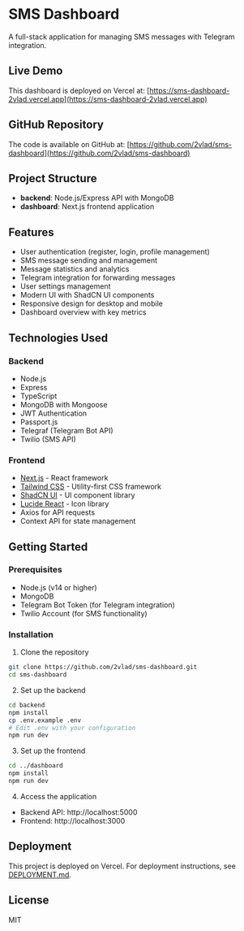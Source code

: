 # SMS Dashboard

A full-stack application for managing SMS messages with Telegram integration.

## Live Demo

This dashboard is deployed on Vercel at: [https://sms-dashboard-2vlad.vercel.app](https://sms-dashboard-2vlad.vercel.app)

## GitHub Repository

The code is available on GitHub at: [https://github.com/2vlad/sms-dashboard](https://github.com/2vlad/sms-dashboard)

## Project Structure

- **backend**: Node.js/Express API with MongoDB
- **dashboard**: Next.js frontend application

## Features

- User authentication (register, login, profile management)
- SMS message sending and management
- Message statistics and analytics
- Telegram integration for forwarding messages
- User settings management
- Modern UI with ShadCN UI components
- Responsive design for desktop and mobile
- Dashboard overview with key metrics

## Technologies Used

### Backend
- Node.js
- Express
- TypeScript
- MongoDB with Mongoose
- JWT Authentication
- Passport.js
- Telegraf (Telegram Bot API)
- Twilio (SMS API)

### Frontend
- [Next.js](https://nextjs.org/) - React framework
- [Tailwind CSS](https://tailwindcss.com/) - Utility-first CSS framework
- [ShadCN UI](https://ui.shadcn.com/) - UI component library
- [Lucide React](https://lucide.dev/) - Icon library
- Axios for API requests
- Context API for state management

## Getting Started

### Prerequisites
- Node.js (v14 or higher)
- MongoDB
- Telegram Bot Token (for Telegram integration)
- Twilio Account (for SMS functionality)

### Installation

1. Clone the repository
```bash
git clone https://github.com/2vlad/sms-dashboard.git
cd sms-dashboard
```

2. Set up the backend
```bash
cd backend
npm install
cp .env.example .env
# Edit .env with your configuration
npm run dev
```

3. Set up the frontend
```bash
cd ../dashboard
npm install
npm run dev
```

4. Access the application
- Backend API: http://localhost:5000
- Frontend: http://localhost:3000

## Deployment

This project is deployed on Vercel. For deployment instructions, see [DEPLOYMENT.md](DEPLOYMENT.md).

## License

MIT

